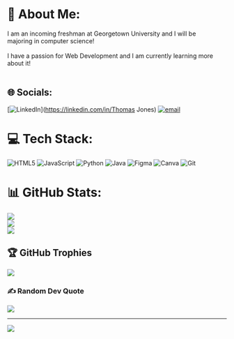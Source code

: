 # 💫 About Me:
I am an incoming freshman at Georgetown University and I will be <br>majoring in computer science!<br><br>I have a passion for Web Development and I am currently learning more<br>about it!<br><br>


## 🌐 Socials:
[![LinkedIn](https://img.shields.io/badge/LinkedIn-%230077B5.svg?logo=linkedin&logoColor=white)](https://linkedin.com/in/Thomas Jones) [![email](https://img.shields.io/badge/Email-D14836?logo=gmail&logoColor=white)](mailto:ty.jones.0820@gmail.com) 

# 💻 Tech Stack:
![HTML5](https://img.shields.io/badge/html5-%23E34F26.svg?style=for-the-badge&logo=html5&logoColor=white) ![JavaScript](https://img.shields.io/badge/javascript-%23323330.svg?style=for-the-badge&logo=javascript&logoColor=%23F7DF1E) ![Python](https://img.shields.io/badge/python-3670A0?style=for-the-badge&logo=python&logoColor=ffdd54) ![Java](https://img.shields.io/badge/java-%23ED8B00.svg?style=for-the-badge&logo=openjdk&logoColor=white) ![Figma](https://img.shields.io/badge/figma-%23F24E1E.svg?style=for-the-badge&logo=figma&logoColor=white) ![Canva](https://img.shields.io/badge/Canva-%2300C4CC.svg?style=for-the-badge&logo=Canva&logoColor=white) ![Git](https://img.shields.io/badge/git-%23F05033.svg?style=for-the-badge&logo=git&logoColor=white)
# 📊 GitHub Stats:
![](https://github-readme-stats.vercel.app/api?username=PotatoTurtles&theme=dark&hide_border=false&include_all_commits=true&count_private=false)<br/>
![](https://nirzak-streak-stats.vercel.app/?user=PotatoTurtles&theme=dark&hide_border=false)<br/>
![](https://github-readme-stats.vercel.app/api/top-langs/?username=PotatoTurtles&theme=dark&hide_border=false&include_all_commits=true&count_private=false&layout=compact)

## 🏆 GitHub Trophies
![](https://github-profile-trophy.vercel.app/?username=PotatoTurtles&theme=radical&no-frame=false&no-bg=false&margin-w=4)

### ✍️ Random Dev Quote
![](https://quotes-github-readme.vercel.app/api?type=horizontal&theme=radical)

---
[![](https://visitcount.itsvg.in/api?id=PotatoTurtles&icon=0&color=0)](https://visitcount.itsvg.in)

<!-- Proudly created with GPRM ( https://gprm.itsvg.in ) -->
